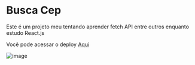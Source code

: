# Busca Cep

Este é um projeto meu tentando aprender fetch API entre outros enquanto estudo React.js

Você pode acessar o deploy <a href="https://ryuudev-12.github.io/Busca-Cep">Aqui</a>

![image](https://github.com/RyuuDev-12/Busca-Cep/assets/88930646/eb0e34f2-2dd9-492d-9f2c-783dccf15a56)
